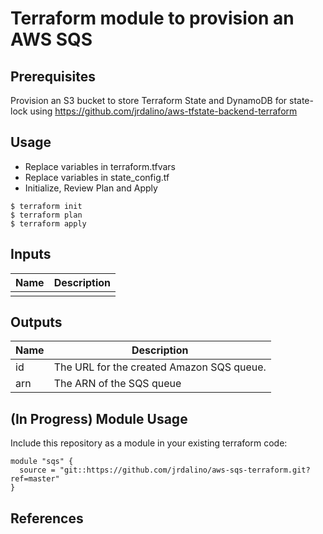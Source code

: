 # Terraform module to provision an AWS SQS

## Prerequisites
Provision an S3 bucket to store Terraform State and DynamoDB for state-lock
using https://github.com/jrdalino/aws-tfstate-backend-terraform

## Usage
- Replace variables in terraform.tfvars
- Replace variables in state_config.tf
- Initialize, Review Plan and Apply
```
$ terraform init
$ terraform plan
$ terraform apply
```

## Inputs
| Name | Description |
|------|-------------|
| | |

## Outputs
| Name | Description |
|------|-------------|
| id | The URL for the created Amazon SQS queue. |
| arn | The ARN of the SQS queue |

## (In Progress) Module Usage
Include this repository as a module in your existing terraform code:
```
module "sqs" {
  source = "git::https://github.com/jrdalino/aws-sqs-terraform.git?ref=master"
}
```

## References